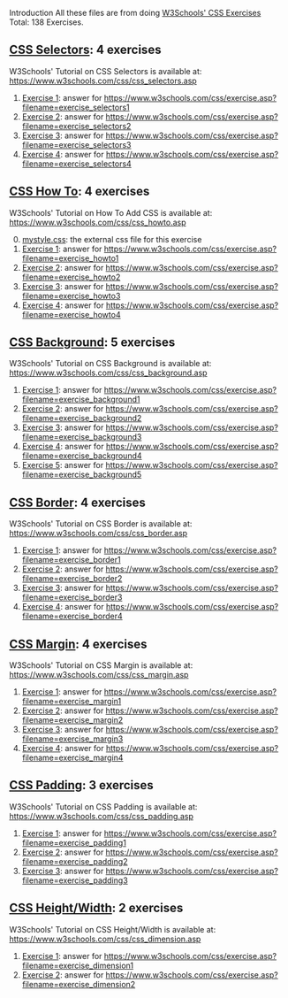 Introduction
All these files are from doing [W3Schools' CSS Exercises](https://www.w3schools.com/css/exercise.asp)  
Total: 138 Exercises.

## [CSS Selectors](./CSS-Selectors): 4 exercises
W3Schools' Tutorial on CSS Selectors is available at: https://www.w3schools.com/css/css_selectors.asp

1. [Exercise 1](./CSS-Selectors/cssSelectorsE1.html): answer for https://www.w3schools.com/css/exercise.asp?filename=exercise_selectors1
2. [Exercise 2](./CSS-Selectors/cssSelectorsE2.html): answer for https://www.w3schools.com/css/exercise.asp?filename=exercise_selectors2
3. [Exercise 3](./CSS-Selectors/cssSelectorsE3.html): answer for https://www.w3schools.com/css/exercise.asp?filename=exercise_selectors3
4. [Exercise 4](./CSS-Selectors/cssSelectorsE4.html): answer for https://www.w3schools.com/css/exercise.asp?filename=exercise_selectors4

## [CSS How To](./CSS-HowTo): 4 exercises
W3Schools' Tutorial on How To Add CSS is available at: https://www.w3schools.com/css/css_howto.asp

0. [mystyle.css](./CSS-HowTo/mystyle.css): the external css file for this exercise
1. [Exercise 1](./CSS-HowTo/cssHowToE1.html): answer for https://www.w3schools.com/css/exercise.asp?filename=exercise_howto1
2. [Exercise 2](./CSS-HowTo/cssHowToE2.html): answer for https://www.w3schools.com/css/exercise.asp?filename=exercise_howto2
3. [Exercise 3](./CSS-HowTo/cssHowToE3.html): answer for https://www.w3schools.com/css/exercise.asp?filename=exercise_howto3
4. [Exercise 4](./CSS-HowTo/cssHowToE4.html): answer for https://www.w3schools.com/css/exercise.asp?filename=exercise_howto4

## [CSS Background](./CSS-Background): 5 exercises
W3Schools' Tutorial on CSS Background is available at: https://www.w3schools.com/css/css_background.asp

1. [Exercise 1](./CSS-Background/cssBackgroundE1.html): answer for https://www.w3schools.com/css/exercise.asp?filename=exercise_background1
2. [Exercise 2](./CSS-Background/cssBackgroundE2.html): answer for https://www.w3schools.com/css/exercise.asp?filename=exercise_background2
3. [Exercise 3](./CSS-Background/cssBackgroundE3.html): answer for https://www.w3schools.com/css/exercise.asp?filename=exercise_background3
4. [Exercise 4](./CSS-Background/cssBackgroundE4.html): answer for https://www.w3schools.com/css/exercise.asp?filename=exercise_background4
5. [Exercise 5](./CSS-Background/cssBackgroundE5.html): answer for https://www.w3schools.com/css/exercise.asp?filename=exercise_background5

## [CSS Border](./CSS-Border): 4 exercises
W3Schools' Tutorial on CSS Border is available at: https://www.w3schools.com/css/css_border.asp

1. [Exercise 1](./CSS-Border/cssBorderE1.html): answer for https://www.w3schools.com/css/exercise.asp?filename=exercise_border1
2. [Exercise 2](./CSS-Border/cssBorderE2.html): answer for https://www.w3schools.com/css/exercise.asp?filename=exercise_border2
3. [Exercise 3](./CSS-Border/cssBorderE3.html): answer for https://www.w3schools.com/css/exercise.asp?filename=exercise_border3
4. [Exercise 4](./CSS-Border/cssBorderE4.html): answer for https://www.w3schools.com/css/exercise.asp?filename=exercise_border4

## [CSS Margin](./CSS-Margin): 4 exercises
W3Schools' Tutorial on CSS Margin is available at: https://www.w3schools.com/css/css_margin.asp

1. [Exercise 1](./CSS-Margin/cssMarginE1.html): answer for https://www.w3schools.com/css/exercise.asp?filename=exercise_margin1
2. [Exercise 2](./CSS-Margin/cssMarginE2.html): answer for https://www.w3schools.com/css/exercise.asp?filename=exercise_margin2
3. [Exercise 3](./CSS-Margin/cssMarginE3.html): answer for https://www.w3schools.com/css/exercise.asp?filename=exercise_margin3
4. [Exercise 4](./CSS-Margin/cssMarginE4.html): answer for https://www.w3schools.com/css/exercise.asp?filename=exercise_margin4

## [CSS Padding](./CSS-Padding): 3 exercises
W3Schools' Tutorial on CSS Padding is available at: https://www.w3schools.com/css/css_padding.asp

1. [Exercise 1](./CSS-Padding/cssPaddingE1.html): answer for https://www.w3schools.com/css/exercise.asp?filename=exercise_padding1
2. [Exercise 2](./CSS-Padding/cssPaddingE2.html): answer for https://www.w3schools.com/css/exercise.asp?filename=exercise_padding2
3. [Exercise 3](./CSS-Padding/cssPaddingE3.html): answer for https://www.w3schools.com/css/exercise.asp?filename=exercise_padding3

## [CSS Height/Width](./CSS-HeightWidth): 2 exercises
W3Schools' Tutorial on CSS Height/Width is available at: https://www.w3schools.com/css/css_dimension.asp

1. [Exercise 1](./CSS-HeightWidth/cssHeightWidthE1.html): answer for https://www.w3schools.com/css/exercise.asp?filename=exercise_dimension1
2. [Exercise 2](./CSS-HeightWidth/cssHeightWidthE2.html): answer for https://www.w3schools.com/css/exercise.asp?filename=exercise_dimension2
